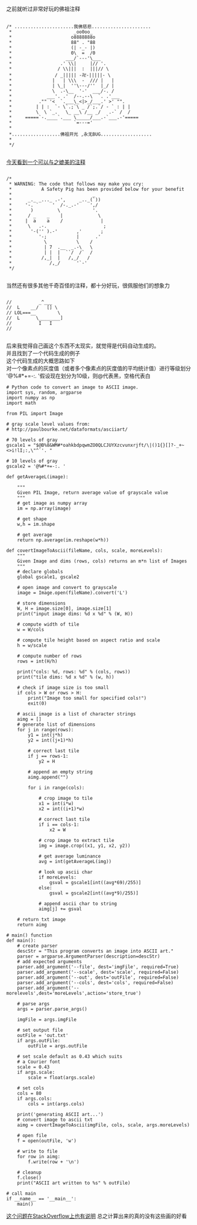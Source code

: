 之前就听过非常好玩的佛祖注释

<pre><code class="C++">
/* ......................我佛慈悲...................... 
 *                       _oo0oo_ 
 *                      o8888888o 
 *                      88" . "88 
 *                      (| -_- |) 
 *                      0\  =  /0 
 *                    ___/`---'\___ 
 *                  .' \\|     |// '. 
 *                 / \\|||  :  |||// \ 
 *                / _||||| -卍-|||||- \ 
 *               |   | \\\  -  /// |   | 
 *               | \_|  ''\---/''  |_/ | 
 *               \  .-\__  '-'  ___/-. / 
 *             ___'. .'  /--.--\  `. .'___ 
 *          ."" '&lt;  `.___\_&lt;|&gt;_/___.' &gt;' "". 
 *         | | :  `- \`.;`\ _ /`;.`/ - ` : | | 
 *         \  \ `_.   \_ __\ /__ _/   .-` /  / 
 *     =====`-.____`.___ \_____/___.-`___.-'===== 
 *                       `=---=' 
 *                        
 *..................佛祖开光 ,永无BUG................... 
 *  
 */ 

</code></pre>

[今天看到一个可以与之媲美的注释][1]

<pre><code class="C++">
/*
 * WARNING: The code that follows may make you cry:
 *           A Safety Pig has been provided below for your benefit
 *                              _
 *      _._ _..._ .-',     _.._(`))
 *     '-. `     '  /-._.-'    ',/
 *       )         \            '.
 *      / _    _    |             \
 *     |  a    a    /              |
 *      \   .-.                     ;
 *       '-('' ).-'       ,'       ;
 *          '-;           |      .'
 *            \           \    /
 *            | 7  .__  _.-\   \
 *            | |  |  ``/  /`  /
 *           /,_|  |   /,_/   /
 *              /,_/      '`-'
 */

</code></pre>

当然还有很多其他千奇百怪的注释，都十分好玩，很佩服他们的想象力

<pre><code class="C++">
//          _^___
//  L    __/   [] \
// LOL===__        \
//  L      \________]
//          I   I
//

</code></pre>

后来我觉得自己画这个东西不太现实，就觉得是代码自动生成的。  
并且找到了一个代码生成的例子  
这个代码生成的大概思路如下  
对一个像素点的灰度值（或者多个像素点的灰度值的平均统计值）进行等级划分  
'@%#*+=-:. '假设现在划分为10级，则@代表黑，空格代表白

<pre><code class="python"># Python code to convert an image to ASCII image.
import sys, random, argparse
import numpy as np
import math

from PIL import Image

# gray scale level values from: 
# http://paulbourke.net/dataformats/asciiart/

# 70 levels of gray
gscale1 = "$@B%8&WM#*oahkbdpqwmZO0QLCJUYXzcvunxrjft/\|()1{}[]?-_+~&lt;&gt;i!lI;:,\"^`'. "

# 10 levels of gray
gscale2 = '@%#*+=-:. '

def getAverageL(image):

    """
    Given PIL Image, return average value of grayscale value
    """
    # get image as numpy array
    im = np.array(image)

    # get shape
    w,h = im.shape

    # get average
    return np.average(im.reshape(w*h))

def covertImageToAscii(fileName, cols, scale, moreLevels):
    """
    Given Image and dims (rows, cols) returns an m*n list of Images 
    """
    # declare globals
    global gscale1, gscale2

    # open image and convert to grayscale
    image = Image.open(fileName).convert('L')

    # store dimensions
    W, H = image.size[0], image.size[1]
    print("input image dims: %d x %d" % (W, H))

    # compute width of tile
    w = W/cols

    # compute tile height based on aspect ratio and scale
    h = w/scale

    # compute number of rows
    rows = int(H/h)

    print("cols: %d, rows: %d" % (cols, rows))
    print("tile dims: %d x %d" % (w, h))

    # check if image size is too small
    if cols &gt; W or rows &gt; H:
        print("Image too small for specified cols!")
        exit(0)

    # ascii image is a list of character strings
    aimg = []
    # generate list of dimensions
    for j in range(rows):
        y1 = int(j*h)
        y2 = int((j+1)*h)

        # correct last tile
        if j == rows-1:
            y2 = H

        # append an empty string
        aimg.append("")

        for i in range(cols):

            # crop image to tile
            x1 = int(i*w)
            x2 = int((i+1)*w)

            # correct last tile
            if i == cols-1:
                x2 = W

            # crop image to extract tile
            img = image.crop((x1, y1, x2, y2))

            # get average luminance
            avg = int(getAverageL(img))

            # look up ascii char
            if moreLevels:
                gsval = gscale1[int((avg*69)/255)]
            else:
                gsval = gscale2[int((avg*9)/255)]

            # append ascii char to string
            aimg[j] += gsval

    # return txt image
    return aimg

# main() function
def main():
    # create parser
    descStr = "This program converts an image into ASCII art."
    parser = argparse.ArgumentParser(description=descStr)
    # add expected arguments
    parser.add_argument('--file', dest='imgFile', required=True)
    parser.add_argument('--scale', dest='scale', required=False)
    parser.add_argument('--out', dest='outFile', required=False)
    parser.add_argument('--cols', dest='cols', required=False)
    parser.add_argument('--morelevels',dest='moreLevels',action='store_true')

    # parse args
    args = parser.parse_args()

    imgFile = args.imgFile

    # set output file
    outFile = 'out.txt'
    if args.outFile:
        outFile = args.outFile

    # set scale default as 0.43 which suits
    # a Courier font
    scale = 0.43
    if args.scale:
        scale = float(args.scale)

    # set cols
    cols = 80
    if args.cols:
        cols = int(args.cols)

    print('generating ASCII art...')
    # convert image to ascii txt
    aimg = covertImageToAscii(imgFile, cols, scale, args.moreLevels)

    # open file
    f = open(outFile, 'w')

    # write to file
    for row in aimg:
        f.write(row + '\n')

    # cleanup
    f.close()
    print("ASCII art written to %s" % outFile)

# call main
if __name__ == '__main__':
    main()
</code></pre>

[这个问题在StackOverflow上也有说明][2] 总之计算出来的真的没有这些画的好看

 [1]: https://www.reddit.com/r/ProgrammerHumor/comments/7m6ynb/safety_pig_solves_problems/
 [2]: https://stackoverflow.com/questions/32987103/image-to-ascii-art-conversion/32987834#32987834